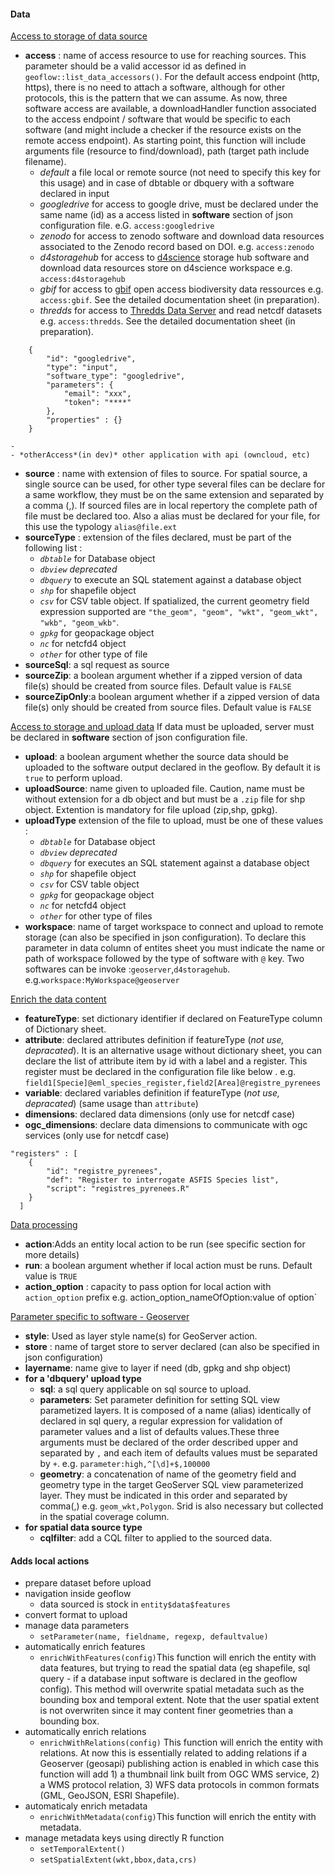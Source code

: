 #### Data

<u>Access to storage of data source </u>
* **access** : name of access resource to use for reaching sources. This parameter should be a valid accessor id as defined in `geoflow::list_data_accessors()`. For the default access endpoint (http, https), there is no need to attach a software, although for other protocols, this is the pattern that we can assume.
As now, three software access are available, a downloadHandler function associated to the access endpoint / software that would be specific to each software (and might include a checker if the resource exists on the remote access endpoint). As starting point, this function will include arguments file (resource to find/download), path (target path include filename). 
	 - *default* a file local or remote source (not need to specify this key for this usage) and in case of dbtable or dbquery with a software declared in input
	 - *googledrive* for access to google drive, must be declared under the same name (id) as a access listed in **software** section of json configuration file. e.G. `access:googledrive`
	 - *zenodo*  for access to zenodo software and download data resources associated to the Zenodo record based on DOI. e.g. `access:zenodo`
	 - *d4storagehub*  for access to [d4science](https://www.d4science.org/)  storage hub software and download data resources store on d4science workspace e.g. `access:d4storagehub`
	 - *gbif*  for access to [gbif](https://www.gbif.org/) open access biodiversity data ressources e.g. `access:gbif`. See the detailed documentation sheet (in preparation).
	 - *thredds*  for access to [Thredds Data Server](https://www.unidata.ucar.edu/software/tds/current/) and read netcdf datasets e.g. `access:thredds`. See the detailed documentation sheet (in preparation).
```{json}
	{
		"id": "googledrive",
		"type": "input",
		"software_type": "googledrive",
		"parameters": {
			"email": "xxx",
			"token": "****"
		},
		"properties" : {}
	}
```
	- 
	- *otherAccess*(in dev)* other application with api (owncloud, etc)

* **source** : name with extension of files to source. For spatial source, a single source can be used, for other type several files can be declare for a same workflow, they must be on the same extension and separated by a comma (,). 
If sourced files are in local repertory the complete path of file must be declared too. Also a alias must be declared for your file, for this use the typology `alias@file.ext` 
*  **sourceType** : extension of the files declared, must be part of the following list :
	* *`dbtable`* for Database object
	* *`dbview`* *deprecated*
	* *`dbquery`* to execute an SQL statement against a database object
	* *`shp`* for shapefile object
	* *`csv`* for CSV table object. If spatialized, the current geometry field expression supported are `"the_geom", "geom", "wkt", "geom_wkt", "wkb", "geom_wkb"`.
	* *`gpkg`* for geopackage object
	* *`nc`* for netcfd4 object
	* *`other`* for other type of file
* **sourceSql**: a sql request as source 
* **sourceZip**: a boolean argument whether if a zipped version of data file(s) should be created from source files. Default value is `FALSE`
* **sourceZipOnly**:a boolean argument whether if a zipped version of data file(s) only should be created from source files. Default value is `FALSE`

<u>Access to storage and upload data</u>
If data must be uploaded, server must be declared in **software** section of json configuration file.
* **upload**: a boolean argument whether the source data should be uploaded to the software output declared in the geoflow. By default it is `true` to perform upload.
* **uploadSource**: name given to uploaded file. Caution, name must be without extension for a db object and but must be a `.zip` file for shp object. Extention is mandatory for file upload (zip,shp, gpkg).
* **uploadType** extension of the file to upload, must be one of these values :
	* *`dbtable`* for Database object
	* *`dbview`* *deprecated*
	* *`dbquery`* for executes an SQL statement against a database object
	* *`shp`* for shapefile object
	* *`csv`* for CSV table object
	* *`gpkg`* for geopackage object
	* *`nc`* for netcfd4 object
	* *`other`* for other type of files
* **workspace**: name of target workspace to connect and upload to remote storage (can also be specified in json configuration). To declare this parameter in data column of entites sheet you must indicate the name or path of workspace followed by the type of software  with `@` key.  Two softwares can be invoke :`geoserver`,`d4storagehub`. e.g.`workspace:MyWorkspace@geoserver` 

<u>Enrich the data content</u>

* **featureType**: set dictionary identifier if declared on FeatureType column of Dictionary sheet.
* **attribute**: declared attributes definition if featureType (*not use, depracated*). It is an alternative usage without dictionary sheet, you can declare the list of attribute item by id with a label and a register. This register must be declared in the configuration file like below  . e.g. `field1[Specie]@eml_species_register,field2[Area]@registre_pyrenees`
* **variable**: declared variables definition if featureType (*not use, depracated*) (same usage than `attribute`)
* **dimensions**: declared data dimensions (only use for netcdf case) 
* **ogc_dimensions**:  declare data dimensions to communicate with ogc services (only use for netcdf case) 
```
"registers" : [
	{
		"id": "registre_pyrenees",
		"def": "Register to interrogate ASFIS Species list",
		"script": "registres_pyrenees.R"
	}
  ]
  ```
<u>Data processing</u>
* **action**:Adds an entity local action to be run (see specific section for more details)
* **run**: a boolean argument whether if local action must be runs. Default value is `TRUE`
* **action_option** :  capacity to pass option for local action with `action_option` prefix e.g. action_option_nameOfOption:value of option`

<u>Parameter specific to software - Geoserver</u>
* **style**: Used as layer style name(s) for GeoServer action.
* **store** : name of target store to server declared (can also be specified in json configuration)
* **layername**: name give to layer if need (db, gpkg and shp object)
* **for a 'dbquery' upload type**
	* **sql**: a sql query applicable on sql source to upload.
	* **parameters**: Set parameter definition for setting SQL view parametized layers. It is composed of a name (alias) identically of declared in sql query, a regular expression for validation of parameter values and a list of defaults values.These three arguments must be declared of the order described upper and separated by `,` and each item of defaults values must be separated by `+`. e.g. `parameter:high,^[\d]+$,100000`
	* **geometry**: a concatenation of name of the geometry field and geometry type in the target GeoServer SQL view parameterized layer. They must be indicated in this order and separated by comma(,) e.g. `geom_wkt,Polygon`. Srid is also necessary but collected in the spatial coverage column.
* **for spatial data source type**
	* **cqlfilter**:    add a CQL filter to applied to the sourced data.

#### Adds local actions

* prepare dataset before upload
* navigation inside geoflow
	* data sourced is stock in `entity$data$features`
* convert format to upload
* manage data parameters
	* `setParameter(name, fieldname, regexp, defaultvalue)`
* automatically enrich features
	* `enrichWithFeatures(config)`This function will enrich the entity with data features, but trying to read the spatial data (eg shapefile, sql query - if a database input software is declared in the geoflow config). This method will overwrite spatial metadata such as the bounding box and temporal extent. Note that the user spatial extent is not overwriten since it may content finer geometries than a bounding box.
* automatically enrich relations
	* `enrichWithRelations(config)` This function will enrich the entity with relations. At now this is essentially related to adding relations if a Geoserver (geosapi) publishing action is enabled in which case this function will add 1) a thumbnail link built from OGC WMS service, 2) a WMS protocol relation, 3) WFS data protocols in common formats (GML, GeoJSON, ESRI Shapefile).
* automaticaly enrich metadata
	* `enrichWithMetadata(config)`This function will enrich the entity with metadata. 
* manage metadata keys using directly R function 
	* `setTemporalExtent()`
	* `setSpatialExtent(wkt,bbox,data,crs)`
